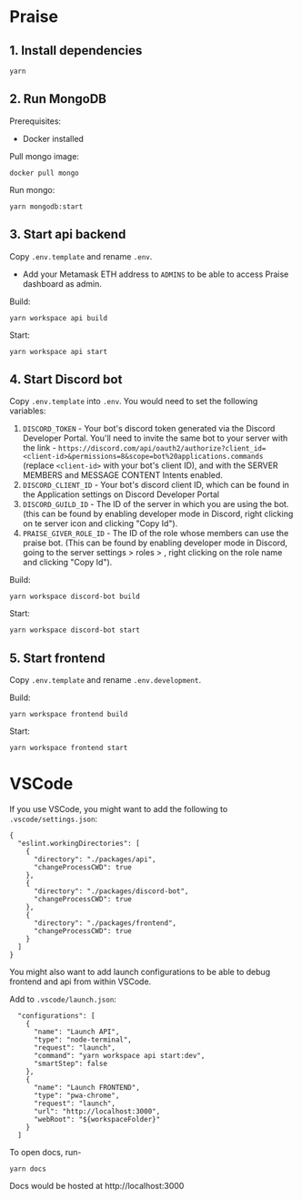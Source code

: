 # Praise

## 1. Install dependencies

```
yarn
```

## 2. Run MongoDB

Prerequisites:

- Docker installed

Pull mongo image:

```
docker pull mongo
```

Run mongo:

```
yarn mongodb:start
```

## 3. Start api backend

Copy `.env.template` and rename `.env`.

- Add your Metamask ETH address to `ADMINS` to be able to access Praise dashboard as admin.

Build:

```
yarn workspace api build
```

Start:

```
yarn workspace api start
```

## 4. Start Discord bot

Copy `.env.template` into `.env`.
You would need to set the following variables:
1. `DISCORD_TOKEN` - Your bot's discord token generated via the Discord Developer Portal. You'll need to invite the same bot to your server with the link - `https://discord.com/api/oauth2/authorize?client_id=<client-id>&permissions=8&scope=bot%20applications.commands` (replace `<client-id>` with your bot's client ID), and with the SERVER MEMBERS and MESSAGE CONTENT Intents enabled.
2. `DISCORD_CLIENT_ID` - Your bot's discord client ID, which can be found in the Application settings on Discord Developer Portal
3. `DISCORD_GUILD_ID` - The ID of the server in which you are using the bot. (this can be found by enabling developer mode in Discord, right clicking on te server icon and clicking "Copy Id").
4. `PRAISE_GIVER_ROLE_ID` - The ID of the role whose members can use the praise bot. (This can be found by enabling developer mode in Discord, going to the server settings > roles > <praise-giver-role>, right clicking on the role name and clicking "Copy Id").

Build:

```
yarn workspace discord-bot build
```

Start:

```
yarn workspace discord-bot start
```

## 5. Start frontend

Copy `.env.template` and rename `.env.development`.

Build:

```
yarn workspace frontend build
```

Start:

```
yarn workspace frontend start
```

# VSCode

If you use VSCode, you might want to add the following to `.vscode/settings.json`:

```
{
  "eslint.workingDirectories": [
    {
      "directory": "./packages/api",
      "changeProcessCWD": true
    },
    {
      "directory": "./packages/discord-bot",
      "changeProcessCWD": true
    },
    {
      "directory": "./packages/frontend",
      "changeProcessCWD": true
    }
  ]
}
```

You might also want to add launch configurations to be able to debug frontend and api from within VSCode.

Add to `.vscode/launch.json`:

```
  "configurations": [
    {
      "name": "Launch API",
      "type": "node-terminal",
      "request": "launch",
      "command": "yarn workspace api start:dev",
      "smartStep": false
    },
    {
      "name": "Launch FRONTEND",
      "type": "pwa-chrome",
      "request": "launch",
      "url": "http://localhost:3000",
      "webRoot": "${workspaceFolder}"
    }
  ]
```

To open docs, run-
```
yarn docs
```
Docs would be hosted at http://localhost:3000
